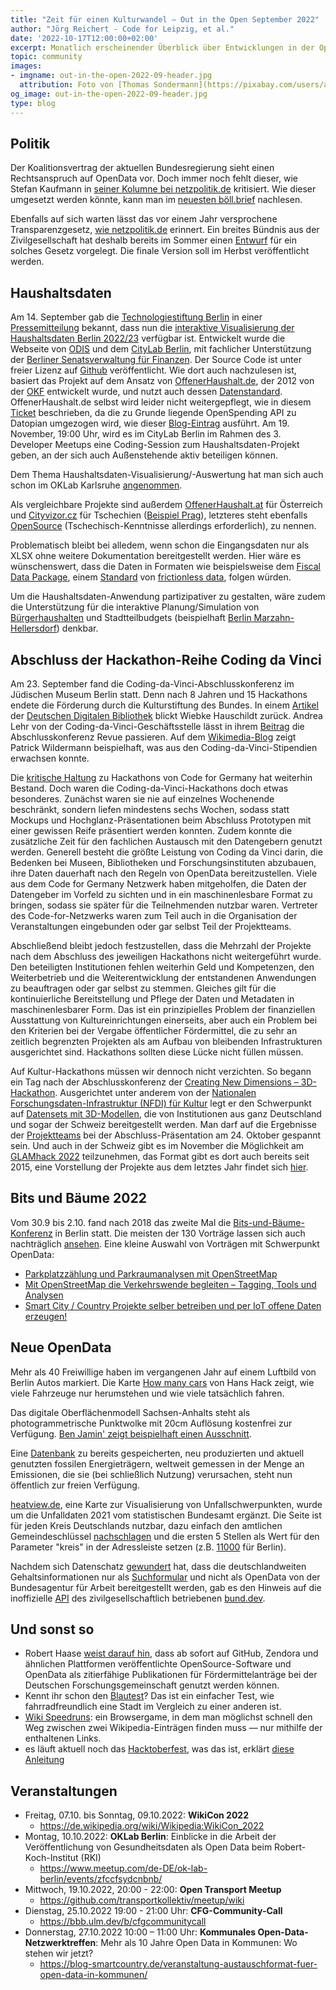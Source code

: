 ```yaml
---
title: "Zeit für einen Kulturwandel – Out in the Open September 2022"
author: "Jörg Reichert - Code for Leipzig, et al."
date: '2022-10-17T12:00:00+02:00'
excerpt: Monatlich erscheinender Überblick über Entwicklungen in der Open Data und Civic Tech Szene
topic: community
images:
- imgname: out-in-the-open-2022-09-header.jpg
  attribution: Foto von [Thomas Sondermann](https://pixabay.com/users/analogicus-8164369/) auf [pixabay.com](https://pixabay.com/photos/open-sign-a-notice-wood-painted-4033043/)
og_image: out-in-the-open-2022-09-header.jpg
type: blog
---
```


## Politik

Der Koalitionsvertrag der aktuellen Bundesregierung sieht einen Rechtsanspruch auf OpenData vor. Doch immer noch fehlt dieser, wie Stefan Kaufmann in [seiner Kolumne bei netzpolitik.de](https://netzpolitik.org/2022/oeffentliches-geld-oeffentliches-gut-es-fehlt-ein-rechtsanspruch-auf-offene-daten) kritisiert. Wie dieser umgesetzt werden könnte, kann man im [neuesten böll.brief](https://www.boell.de/de/2022/09/15/daten-als-oeffentliche-infrastruktur) nachlesen.

Ebenfalls auf sich warten lässt das vor einem Jahr versprochene Transparenzgesetz, [wie netzpolitik.de](https://netzpolitik.org/2022/informationsfreiheit-haelt-die-ampel-ihr-transparenzversprechen/) erinnert. Ein breites Bündnis aus der Zivilgesellschaft hat deshalb bereits im Sommer einen [Entwurf](https://consul.mehr-demokratie.info/transparenzgesetz) für ein solches Gesetz vorgelegt. Die finale Version soll im Herbst veröffentlicht werden.

## Haushaltsdaten

Am 14. September gab die [Technologiestiftung Berlin](https://www.technologiestiftung-berlin.de) in einer [Pressemitteilung](https://www.technologiestiftung-berlin.de/fileadmin/Redaktion/PDFs/Presse/220914_PM_Haushaltsdaten_SenFin.pdf) bekannt, dass nun die [interaktive Visualisierung der Haushaltsdaten Berlin 2022/23](https://haushaltsdaten.odis-berlin.de) verfügbar ist. Entwickelt wurde die Webseite von [ODIS](https://odis-berlin.de/) und dem [CityLab Berlin](https://www.citylab-berlin.org/), mit fachlicher Unterstützung der [Berliner Senatsverwaltung für Finanzen](https://berlin.de/sen/finanzen/). Der Source Code ist unter freier Lizenz auf [Github](https://github.com/berlin/haushaltsdaten) veröffentlicht. Wie dort auch nachzulesen ist, basiert das Projekt auf dem Ansatz von [OffenerHaushalt.de](https://offenerhaushalt.de/), der 2012 von der [OKF](http://www.okf.de/) entwickelt wurde, und nutzt auch dessen [Datenstandard](https://offenerhaushalt.de/page/datenstandard.html). OffenerHaushalt.de selbst wird leider nicht weitergepflegt, wie in diesem [Ticket](https://github.com/okfde/offenerhaushalt.de/issues/236) beschrieben, da die zu Grunde liegende OpenSpending API zu Datopian umgezogen wird, wie dieser [Blog-Eintrag](https://www.datopian.com/2020/07/09/open-spending/) ausführt. Am 19. November, 19:00 Uhr, wird es im CityLab Berlin im Rahmen des 3. Developer Meetups eine Coding-Session zum Haushaltsdaten-Projekt geben, an der sich auch Außenstehende aktiv beteiligen können. 

Dem Thema Haushaltsdaten-Visualisierung/-Auswertung hat man sich auch schon im OKLab Karlsruhe [angenommen](https://ok-lab-karlsruhe.de/projekte/haushalt/). 

Als vergleichbare Projekte sind außerdem [OffenerHaushalt.at](https://offenerhaushalt.at/) für Österreich und [Cityvizor.cz](https://cityvizor.cz/landing) für Tschechien ([Beispiel Prag](https://cityvizor.praha.eu/praha1/prehled)), letzteres steht ebenfalls [OpenSource](https://github.com/cityvizor/cityvizor) (Tschechisch-Kenntnisse allerdings erforderlich), zu nennen.

Problematisch bleibt bei alledem, wenn schon die Eingangsdaten nur als XLSX ohne weitere Dokumentation bereitgestellt werden. Hier wäre es wünschenswert, dass die Daten in Formaten wie beispielsweise dem [Fiscal Data Package](https://specs.frictionlessdata.io/fiscal-data-package/#introduction), einem [Standard](https://specs.frictionlessdata.io/#overview) von [frictionless data](https://frictionlessdata.io), folgen würden. 

Um die Haushaltsdaten-Anwendung partizipativer zu gestalten, wäre zudem die Unterstützung für die interaktive Planung/Simulation von [Bürgerhaushalten](https://www.buergerhaushalt.org) und Stadtteilbudgets (beispielhaft [Berlin Marzahn-Hellersdorf](https://www.berlin.de/ba-marzahn-hellersdorf/politik-und-verwaltung/service-und-organisationseinheiten/sozialraumorientierte-planungskoordination/artikel.1188691.php)) denkbar.

## Abschluss der Hackathon-Reihe Coding da Vinci

Am 23. September fand die Coding-da-Vinci-Abschlusskonferenz im Jüdischen Museum Berlin statt. Denn nach 8 Jahren und 15 Hackathons endete die Förderung durch die Kulturstiftung des Bundes. In einem [Artikel](https://www.deutsche-digitale-bibliothek.de/content/journal/aktuell/kultur-hackathon-coding-da-vinci-ein-ende-ein-anfang) der [Deutschen Digitalen Bibliothek](https://www.deutsche-digitale-bibliothek.de) blickt Wiebke Hauschildt zurück. Andrea Lehr von der Coding-da-Vinci-Geschäftsstelle lässt in ihrem [Beitrag](https://codingdavinci.de/de/news/es-koennt-ein-anfang-sein-nostalgie-und-aufbruchsstimmung-berlin) die Abschlusskonferenz Revue passieren. Auf dem [Wikimedia-Blog](https://blog.wikimedia.de/2022/10/04/coding-da-vinci-portrat-digitalkombinat/) zeigt Patrick Wildermann beispielhaft, was aus den Coding-da-Vinci-Stipendien erwachsen konnte. 

Die [kritische Haltung](https://codefor.de/blog/hackathon-leitfaden/) zu Hackathons von Code for Germany hat weiterhin Bestand. Doch waren die Coding-da-Vinci-Hackathons doch etwas besonderes. Zunächst waren sie nie auf einzelnes Wochenende beschränkt, sondern liefen mindestens sechs Wochen, sodass statt Mockups und Hochglanz-Präsentationen beim Abschluss Prototypen mit einer gewissen Reife präsentiert werden konnten. Zudem konnte die zusätzliche Zeit für den fachlichen Austausch mit den Datengebern genutzt werden. Generell besteht die größte Leistung von Coding da Vinci darin, die Bedenken bei Museen, Bibliotheken und Forschungsinstituten abzubauen, ihre Daten dauerhaft nach den Regeln von OpenData bereitzustellen. Viele aus dem Code for Germany Netzwerk haben mitgeholfen, die Daten der Datengeber im Vorfeld zu sichten und in ein maschinenlesbare Format zu bringen, sodass sie später für die Teilnehmenden nutzbar waren. Vertreter des Code-for-Netzwerks waren zum Teil auch in die Organisation der Veranstaltungen eingebunden oder gar selbst Teil der Projektteams. 

Abschließend bleibt jedoch festzustellen, dass die Mehrzahl der Projekte nach dem Abschluss des jeweiligen Hackathons nicht weitergeführt wurde. Den beteiligten Institutionen fehlen weiterhin Geld und Kompetenzen, den Weiterbetrieb und die Weiterentwicklung der entstandenen Anwendungen zu beauftragen oder gar selbst zu stemmen. Gleiches gilt für die kontinuierliche Bereitstellung und Pflege der Daten und Metadaten in maschinenlesbarer Form. Das ist ein prinzipielles Problem der finanziellen Ausstattung von Kultureinrichtungen einerseits, aber auch ein Problem bei den Kriterien bei der Vergabe öffentlicher Fördermittel, die zu sehr an zeitlich begrenzten Projekten als am Aufbau von bleibenden Infrastrukturen ausgerichtet sind. Hackathons sollten diese Lücke nicht füllen müssen.

Auf Kultur-Hackathons müssen wir dennoch nicht verzichten. So begann ein Tag nach der Abschlusskonferenz der [Creating New Dimensions – 3D-Hackathon](https://creating-new-dimensions.org/). Ausgerichtet unter anderem von der [Nationalen Forschungsdaten-Infrastruktur (NFDI) für Kultur](https://nfdi4culture.de/) legt er den Schwerpunkt auf [Datensets mit 3D-Modellen](https://creating-new-dimensions.org/Datensets/), die von Institutionen aus ganz Deutschland und sogar der Schweiz bereitgestellt werden. Man darf auf die Ergebnisse der [Projektteams](https://hackdash.org/dashboards/cnewd#!) bei der Abschluss-Präsentation am 24. Oktober gespannt sein. Und auch in der Schweiz gibt es im November die Möglichkeit am [GLAMhack 2022](http://make.opendata.ch/wiki/event:2022-11) teilzunehmen, das Format gibt es dort auch bereits seit 2015, eine Vorstellung der Projekte aus dem letztes Jahr findet sich [hier](https://www.infoclio.ch/en/open-cultural-data-hackathon-2021).

## Bits und Bäume 2022

Vom 30.9 bis 2.10. fand nach 2018 das zweite Mal die [Bits-und-Bäume-Konferenz](https://bits-und-baeume.org/konferenz-2022/) in Berlin statt. Die meisten der 130 Vorträge lassen sich auch nachträglich [ansehen](https://media.ccc.de/b/conferences/bitsundbaeume).
Eine kleine Auswahl von Vorträgen mit Schwerpunkt OpenData:  
 * [Parkplatzzählung und Parkraumanalysen mit OpenStreetMap](https://fahrplan22.bits-und-baeume.org/bitsundbaeume/talk/9S8MDK)
 * [Mit OpenStreetMap die Verkehrswende begleiten – Tagging, Tools und Analysen](https://fahrplan22.bits-und-baeume.org/bitsundbaeume/talk/8WFNPK/)
 * [Smart City / Country Projekte selber betreiben und per IoT offene Daten erzeugen!](https://fahrplan22.bits-und-baeume.org/bitsundbaeume/talk/HYWZY3/)

## Neue OpenData

Mehr als 40 Freiwillige haben im vergangenen Jahr auf einem Luftbild von Berlin Autos markiert. Die Karte [How many cars](https://hanshack.com/howmanycars/) von Hans Hack zeigt, wie viele Fahrzeuge nur herumstehen und wie viele tatsächlich fahren.

Das digitale Oberflächenmodell Sachsen-Anhalts steht als photogrammetrische Punktwolke mit 20cm Auflösung kostenfrei zur Verfügung. [Ben Jamin' zeigt beispielhaft einen Ausschnitt](https://twitter.com/Terranigmus/status/1570395805252554756).

Eine [Datenbank](https://carbontracker.org/finally-we-have-a-global-registry-of-fossil-fuels/) zu bereits gespeicherten, neu produzierten und aktuell genutzten fossilen Energieträgern, weltweit gemessen in der Menge an Emissionen, die sie (bei schließlich Nutzung) verursachen, steht nun öffentlich zur freien Verfügung. 

[heatview.de](http://heatview.de), eine Karte zur Visualisierung von Unfallschwerpunkten, wurde um die Unfalldaten 2021 vom statistischen Bundesamt ergänzt. Die Seite ist für jeden Kreis Deutschlands nutzbar, dazu einfach den amtlichen Gemeindeschlüssel [nachschlagen](https://www.orte-in-deutschland.de/amtlicher-gemeindeschluessel-ags.html) und die ersten 5 Stellen als Wert für den Parameter "kreis" in der Adressleiste setzen (z.B. [11000](https://heatview.de/?kreis=11000) für Berlin).  

Nachdem sich Datenschatz [gewundert](https://twitter.com/datenschatz/status/1569324349894664194) hat, dass die deutschlandweiten Gehaltsinformationen nur als [Suchformular](https://web.arbeitsagentur.de/entgeltatlas/) und nicht als OpenData von der Bundesagentur für Arbeit bereitgestellt werden, gab es den Hinweis auf die inoffizielle [API](https://github.com/bundesAPI/entgeltatlas-api) des zivilgesellschaftlich betriebenen [bund.dev](https://bund.dev).

## Und sonst so
 * Robert Haase [weist darauf hin](https://twitter.com/haesleinhuepf/status/1565558679449075712), dass ab sofort auf GitHub, Zendora und ähnlichen Plattformen veröffentlichte OpenSource-Software und OpenData als zitierfähige Publikationen für Fördermittelanträge bei der Deutschen Forschungsgemeinschaft genutzt werden können.
 * Kennt ihr schon den [Blautest](https://twitter.com/footils/status/1568613432194224128)? Das ist ein einfacher Test, wie fahrradfreundlich eine Stadt im Vergleich zu einer anderen ist. 
 * [Wiki Speedruns](https://wikispeedruns.com/): ein Browsergame, in dem man möglichst schnell den Weg zwischen zwei Wikipedia-Einträgen finden muss — nur mithilfe der enthaltenen Links. 
 * es läuft aktuell noch das [Hacktoberfest](https://hacktoberfest.com), was das ist, erklärt [diese Anleitung](https://itsfoss.com/hacktoberfest-guide/)

## Veranstaltungen
 * Freitag, 07.10. bis Sonntag, 09.10.2022: **WikiCon 2022**
   * https://de.wikipedia.org/wiki/Wikipedia:WikiCon_2022
 * Montag, 10.10.2022: **OKLab Berlin**: Einblicke in die Arbeit der Veröffentlichung von Gesundheitsdaten als Open Data beim Robert-Koch-Institut (RKI)
   * https://www.meetup.com/de-DE/ok-lab-berlin/events/zfccfsydcnbnb/ 
 * Mittwoch, 19.10.2022, 20:00 - 22:00: **Open Transport Meetup**
   * https://github.com/transportkollektiv/meetup/wiki
 * Dienstag, 25.10.2022 19:00 - 21:00 Uhr: **CFG-Community-Call**
   * https://bbb.ulm.dev/b/cfgcommunitycall
 * Donnerstag, 27.10.2022 10:00 – 11:00 Uhr: **Kommunales Open-Data-Netzwerktreffen**: Mehr als 10 Jahre Open Data in Kommunen: Wo stehen wir jetzt?
   * https://blog-smartcountry.de/veranstaltung-austauschformat-fuer-open-data-in-kommunen/
